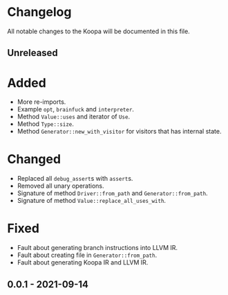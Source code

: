 # Changelog

All notable changes to the Koopa will be documented in this file.

## Unreleased

# Added

* More re-imports.
* Example `opt`, `brainfuck` and `interpreter`.
* Method `Value::uses` and iterator of `Use`.
* Method `Type::size`.
* Method `Generator::new_with_visitor` for visitors that has internal state.

# Changed

* Replaced all `debug_assert`s with `assert`s.
* Removed all unary operations.
* Signature of method `Driver::from_path` and `Generator::from_path`.
* Signature of method `Value::replace_all_uses_with`.

# Fixed

* Fault about generating branch instructions into LLVM IR.
* Fault about creating file in `Generator::from_path`.
* Fault about generating Koopa IR and LLVM IR.

## 0.0.1 - 2021-09-14
